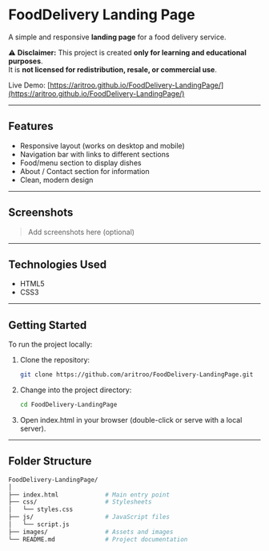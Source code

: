 # FoodDelivery Landing Page

A simple and responsive **landing page** for a food delivery service.  

⚠️ **Disclaimer:** This project is created **only for learning and educational purposes**.  
It is **not licensed for redistribution, resale, or commercial use**.  

Live Demo: [https://aritroo.github.io/FoodDelivery-LandingPage/](https://aritroo.github.io/FoodDelivery-LandingPage/)

---


## Features

- Responsive layout (works on desktop and mobile)  
- Navigation bar with links to different sections  
- Food/menu section to display dishes  
- About / Contact section for information  
- Clean, modern design  

---

## Screenshots

> Add screenshots here (optional)  

---

## Technologies Used

- HTML5  
- CSS3   

---

## Getting Started

To run the project locally:

1. Clone the repository:  
   ```bash
   git clone https://github.com/aritroo/FoodDelivery-LandingPage.git

2. Change into the project directory:
   
   ```bash
   cd FoodDelivery-LandingPage

3. Open index.html in your browser (double-click or serve with a local server).

---

## Folder Structure

   ```bash
   FoodDelivery-LandingPage/
│
├── index.html             # Main entry point
├── css/                   # Stylesheets
│   └── styles.css
├── js/                    # JavaScript files
│   └── script.js
├── images/                # Assets and images
└── README.md              # Project documentation
